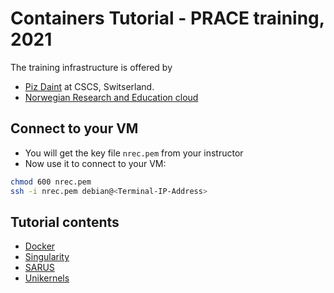 
# Containers Tutorial - PRACE training, 2021

The training infrastructure is offered by 
* [Piz Daint](https://www.cscs.ch/computers/piz-daint/) at CSCS, Switserland.
* [Norwegian Research and Education cloud](https://www.nrec.no/)

Connect to your VM
--------------------
* You will get the key file ``nrec.pem`` from your instructor
* Now use it to connect to your VM:
```bash
chmod 600 nrec.pem 
ssh -i nrec.pem debian@<Terminal-IP-Address>
```
Tutorial contents
------------------
* [Docker](https://github.com/abdulrahmanazab/docker-training-neic/blob/prace-training-2021/docker.md)
* [Singularity](https://github.com/abdulrahmanazab/docker-training-neic/tree/prace-training-2021/singularity_training)
* [SARUS](https://github.com/abdulrahmanazab/docker-training-neic/blob/prace-training-2021/sarus.md)
* [Unikernels](https://github.com/abdulrahmanazab/docker-training-neic/blob/prace-training-2021/unikernels.md)
